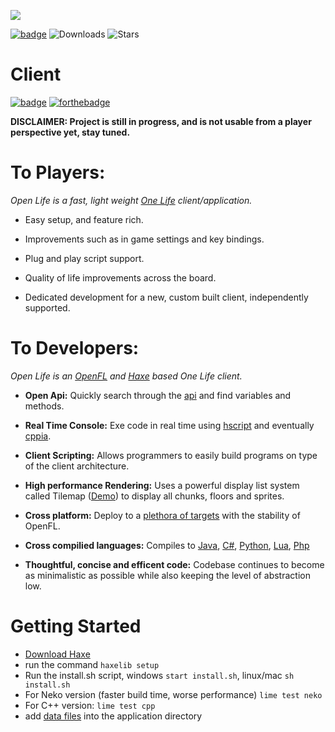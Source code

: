 <p align="left"><img src="logo.png"/></p>
<!--![Build Status](https://img.shields.io/circleci/project/github/openfl/openfl-samples/master.svg)-->

[![badge](https://img.shields.io/discord/595575978290446361?style=plastic)](https://discordapp.com/invite/gwghtky)
![Downloads](https://img.shields.io/github/downloads/pxshadow/openlife/total)
![Stars](https://img.shields.io/github/stars/pxshadow/openlife?style=social)

# Client 
[![badge](badge.svg)](https://haxe.org)
[![forthebadge](https://forthebadge.com/images/badges/for-sharks.svg)](https://forthebadge.com)

**DISCLAIMER: Project is still in progress, and is not usable from a player perspective yet, stay tuned.**

To Players:
=======

*Open Life is a fast, light weight [One Life](http://onehouronelife.com/) client/application.*

* Easy setup, and feature rich.

* Improvements such as in game settings and key bindings.

* Plug and play script support.

*  Quality of life improvements across the board.

* Dedicated development for a new, custom built client, independently supported.

To Developers:
=========
*Open Life is an [OpenFL](https://openfl.org) and [Haxe](https://haxe.org) based One Life client.*

* **Open Api:**  Quickly search through the [api](https://pxshadow.github.io/OpenLife-Docs/api/index.html) and find variables and methods.

* **Real Time Console:** Exe code in real time using [hscript](https://github.com/HaxeFoundation/hscript) and eventually [cppia](https://haxe.org/manual/target-cppia-getting-started.html).

* **Client Scripting:** Allows programmers to easily build programs on type of the client architecture.

* **High performance Rendering:** Uses a powerful display list system called Tilemap ([Demo](https://www.openfl.org/samples/bunny/)) to display all chunks, floors and sprites.

* **Cross platform:** Deploy to a [plethora of targets](https://github.com/openfl/lime#targets) with the stability of OpenFL.

* **Cross compilied languages:** Compiles to [Java](https://haxe.org/documentation/platforms/java.html), [C#](https://haxe.org/documentation/platforms/csharp.html), [Python](https://haxe.org/documentation/platforms/python.html), [Lua](https://haxe.org/manual/target-lua-getting-started.html), [Php](https://haxe.org/documentation/platforms/php.html)

* **Thoughtful, concise and efficent code:** Codebase continues to become as minimalistic as possible while also keeping the level of abstraction low.


Getting Started
=========
* [Download Haxe](https://haxe.org/download/version/4.0.0/)
* run the command ```haxelib setup```
* Run the install.sh script, windows ```start install.sh```, linux/mac ```sh install.sh```
* For Neko version (faster build time, worse performance) ```lime test neko```
* For C++ version: ```lime test cpp```
* add [data files](https://github.com/jasonrohrer/OneLifeData7) into the application directory 
